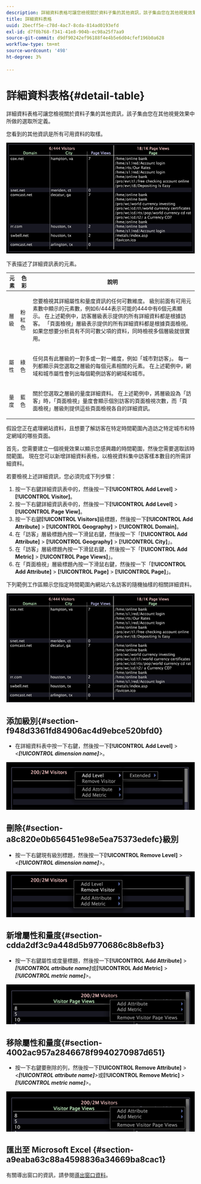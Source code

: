 ```yaml
---
description: 詳細資料表格可讓您檢視關於資料子集的其他資訊，該子集由您在其他視覺效果中所做的選取所定義。
title: 詳細資料表格
uuid: 2becff5e-c78d-4ac7-8cda-814ad0193efd
exl-id: d7f0b768-f341-41e8-904b-ec98a25f7aa9
source-git-commit: d9df90242ef96188f4e4b5e6d04cfef196b0a628
workflow-type: tm+mt
source-wordcount: '498'
ht-degree: 3%

---
```


# 詳細資料表格{#detail-table}

詳細資料表格可讓您檢視關於資料子集的其他資訊，該子集由您在其他視覺效果中所做的選取所定義。

您看到的其他資訊是所有可用資料的取樣。

![](assets/vis_details.png)

下表描述了詳細資訊表的元素。

<table id="table_C88C7F7F5AEA4820B908923E45CC0A62"> 
 <thead> 
  <tr> 
   <th colname="col1" class="entry"> 元素 </th> 
   <th colname="col02" class="entry"> 色彩 </th> 
   <th colname="col2" class="entry"> 說明 </th> 
  </tr> 
 </thead>
 <tbody> 
  <tr> 
   <td colname="col1"> <p>層級 </p> </td> 
   <td colname="col02"> <p>粉紅色 </p> </td> 
   <td colname="col2"> <p>您要檢視其詳細屬性和量度資訊的任何可數維度。 級別前面有可用元素數中顯示的元素數，例如6/444表示可能的444中有6個元素顯示。 在上述範例中，訪客層級表示提供的所有詳細資料都是根據訪客。 「頁面檢視」層級表示提供的所有詳細資料都是根據頁面檢視。 如果您想要分析具有不同可數父項的資料，同時檢視多個層級就很實用。 </p> </td> 
  </tr> 
  <tr> 
   <td colname="col1"> <p>屬性 </p> </td> 
   <td colname="col02"> <p>綠色 </p> </td> 
   <td colname="col2"> <p>任何具有此層級的一對多或一對一維度，例如「城市對訪客」。 每一列都顯示與您選取之層級的每個元素相關的元素。 在上述範例中，網域和城市屬性會列出每個範例訪客的網域和城市。 </p> </td> 
  </tr> 
  <tr> 
   <td colname="col1"> <p>量度 </p> </td> 
   <td colname="col02"> <p>藍色 </p> </td> 
   <td colname="col2"> <p>關於您選取之層級的量度詳細資料。 在上述範例中，將層級設為「訪客」時，「頁面檢視」量度會顯示個別訪客的頁面檢視次數，而「頁面檢視」層級則提供這些頁面檢視各自的詳細資訊。 </p> </td> 
  </tr> 
 </tbody> 
</table>

假設您正在處理網站資料，且想要了解訪客在特定時間範圍內造訪之特定城市和特定網域的哪些頁面。

首先，您需要建立一個視覺效果以顯示您感興趣的時間範圍，然後您需要選取該時間範圍。 現在您可以新增詳細資料表格，以檢視資料集中訪客樣本數目的所需詳細資料。

若要檢視上述詳細資訊，您必須完成下列步驟：

1. 按一下右鍵詳細資訊表中的，然後按一下&#x200B;**[!UICONTROL Add Level]** > **[!UICONTROL Visitor]**。
1. 按一下右鍵詳細資訊表中的，然後按一下&#x200B;**[!UICONTROL Add Level]** > **[!UICONTROL Page View]**。
1. 按一下右鍵&#x200B;**[!UICONTROL Visitors]**&#x200B;級標題，然後按一下&#x200B;**[!UICONTROL Add Attribute]** > **[!UICONTROL Geography]** > **[!UICONTROL Domain]**。
1. 在「訪客」層級標題內按一下滑鼠右鍵，然後按一下「**[!UICONTROL Add Attribute]** > **[!UICONTROL Geography]** > **[!UICONTROL City]**」。
1. 在「訪客」層級標題內按一下滑鼠右鍵，然後按一下「**[!UICONTROL Add Metric]** > **[!UICONTROL Page Views]**」。
1. 在「頁面檢視」層級標題內按一下滑鼠右鍵，然後按一下「**[!UICONTROL Add Attribute]** > **[!UICONTROL Page]** > **[!UICONTROL Page]**」。

下列範例工作區顯示您指定時間範圍內網站六名訪客的隨機抽樣的相關詳細資料。

![](assets/client-tab1.png)

## 添加級別{#section-f948d3361fd84906ac4d9ebce520bfd0}

* 在詳細資料表中按一下右鍵，然後按一下&#x200B;**[!UICONTROL Add Level]** > *&lt;**[!UICONTROL dimension name]**>*。

![](assets/mnu_DetailsTable_AddLevel.png)

## 刪除{#section-a8c820e0b656451e98e5ea75373edefc}級別

* 按一下右鍵現有級別標題，然後按一下&#x200B;**[!UICONTROL Remove Level]** > *&lt;**[!UICONTROL dimension name]**>*。

![](assets/mnu_DetailsTable_Level.png)

## 新增屬性和量度{#section-cdda2df3c9a448d5b9770686c8b8efb3}

* 按一下右鍵屬性或度量標題，然後按一下&#x200B;**[!UICONTROL Add Attribute]** > ***[!UICONTROL attribute name]***&#x200B;或&#x200B;**[!UICONTROL Add Metric]** > ***[!UICONTROL metric name]**>*。

![](assets/mnu_DetailsTable.png)

## 移除屬性和量度{#section-4002ac957a2846678f9940270987d651}

* 按一下右鍵要刪除的列，然後按一下&#x200B;**[!UICONTROL Remove Attribute]** > *&lt;**[!UICONTROL attribute name]**>*&#x200B;或&#x200B;**[!UICONTROL Remove Metric]** > ***[!UICONTROL metric name]**>*。

![](assets/mnu_DetailsTable.png)

## 匯出至 Microsoft Excel {#section-a9eaba63c88a4598836a34669ba8cac1}

有關導出窗口的資訊，請參閱[導出窗口資料](../../../home/c-get-started/c-wk-win-wksp/c-exp-win-data.md#concept-8df61d64ed434cc5a499023c44197349)。
